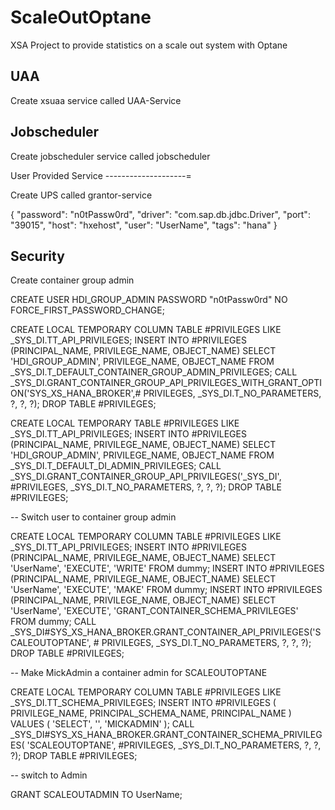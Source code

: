 # ScaleOutOptane


XSA Project to provide statistics on a scale out system with Optane


UAA
------

Create xsuaa service called UAA-Service

Jobscheduler
------------

Create jobscheduler service called jobscheduler

User Provided Service
--------------------=

Create UPS called grantor-service

{
	"password": "n0tPassw0rd",
	"driver": "com.sap.db.jdbc.Driver",
	"port": "39015",
	"host": "hxehost",
	"user": "UserName",
	"tags": "hana"
}

Security
---------

Create container group admin

CREATE USER HDI_GROUP_ADMIN PASSWORD "n0tPassw0rd" NO FORCE_FIRST_PASSWORD_CHANGE;

CREATE LOCAL TEMPORARY COLUMN TABLE #PRIVILEGES LIKE _SYS_DI.TT_API_PRIVILEGES;
INSERT INTO #PRIVILEGES (PRINCIPAL_NAME, PRIVILEGE_NAME, OBJECT_NAME) SELECT 'HDI_GROUP_ADMIN', PRIVILEGE_NAME, OBJECT_NAME FROM _SYS_DI.T_DEFAULT_CONTAINER_GROUP_ADMIN_PRIVILEGES;
CALL _SYS_DI.GRANT_CONTAINER_GROUP_API_PRIVILEGES_WITH_GRANT_OPTION('SYS_XS_HANA_BROKER',# PRIVILEGES, _SYS_DI.T_NO_PARAMETERS, ?, ?, ?);
DROP TABLE #PRIVILEGES;

CREATE LOCAL TEMPORARY TABLE #PRIVILEGES LIKE _SYS_DI.TT_API_PRIVILEGES;
INSERT INTO #PRIVILEGES (PRINCIPAL_NAME, PRIVILEGE_NAME, OBJECT_NAME) SELECT 'HDI_GROUP_ADMIN', PRIVILEGE_NAME, OBJECT_NAME FROM _SYS_DI.T_DEFAULT_DI_ADMIN_PRIVILEGES;
CALL _SYS_DI.GRANT_CONTAINER_GROUP_API_PRIVILEGES('_SYS_DI', #PRIVILEGES, _SYS_DI.T_NO_PARAMETERS, ?, ?, ?);
DROP TABLE #PRIVILEGES;

--	Switch user to container group admin

CREATE LOCAL TEMPORARY COLUMN TABLE #PRIVILEGES LIKE _SYS_DI.TT_API_PRIVILEGES;
INSERT INTO #PRIVILEGES (PRINCIPAL_NAME, PRIVILEGE_NAME, OBJECT_NAME) SELECT 'UserName', 'EXECUTE', 'WRITE' FROM dummy;
INSERT INTO #PRIVILEGES (PRINCIPAL_NAME, PRIVILEGE_NAME, OBJECT_NAME) SELECT 'UserName', 'EXECUTE', 'MAKE' FROM dummy;
INSERT INTO #PRIVILEGES (PRINCIPAL_NAME, PRIVILEGE_NAME, OBJECT_NAME) SELECT 'UserName', 'EXECUTE', 'GRANT_CONTAINER_SCHEMA_PRIVILEGES' FROM dummy;
CALL _SYS_DI#SYS_XS_HANA_BROKER.GRANT_CONTAINER_API_PRIVILEGES('SCALEOUTOPTANE', # PRIVILEGES, _SYS_DI.T_NO_PARAMETERS, ?, ?, ?);
DROP TABLE #PRIVILEGES;

-- Make MickAdmin a container admin for SCALEOUTOPTANE

CREATE LOCAL TEMPORARY COLUMN TABLE #PRIVILEGES LIKE _SYS_DI.TT_SCHEMA_PRIVILEGES; 
INSERT INTO #PRIVILEGES ( PRIVILEGE_NAME, PRINCIPAL_SCHEMA_NAME, PRINCIPAL_NAME ) VALUES ( 'SELECT', '', 'MICKADMIN' ); 
CALL _SYS_DI#SYS_XS_HANA_BROKER.GRANT_CONTAINER_SCHEMA_PRIVILEGES( 'SCALEOUTOPTANE', #PRIVILEGES, _SYS_DI.T_NO_PARAMETERS, ?, ?, ?); 
DROP TABLE #PRIVILEGES; 

-- switch to Admin

GRANT SCALEOUTADMIN TO UserName;

